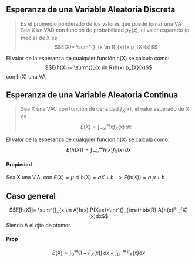 ## Esperanza de una Variable Aleatoria Discreta
 > Es el promedio ponderado de los valores que puede tomar una VA
 > Sea X un VAD con funcion de probabilidad $p_X(x)$, el valor esperado (o media) de X es $$E(X)= \sum^{}_{x \in R_{x}}x.p_{X}(x)$$
 
 El valor de la esperanza de cualquier función h(X) se calcula como: 
 $$E(h(X))= \sum^{}_{x \in R}h(x).p_{X}(x)$$
 con h(X) una VA
## Esperanza de una Variable Aleatoria Continua 
> Sea X una VAC con función de densidad $f_X(x)$, el valor esperado de X es 
> $$E(X)= \int_{-\infty}^\infty  xf_{X}(x)\, dx $$

El valor de la esperanza de cualquier funcion h(X) se calcula como: 
$$E(h(X))= \int_{-\infty}^\infty  h(x)f_{X}(x)\, dx $$
#### Propiedad 
Sea X una V.A. con $E(X)=\mu$ si $h(X)= aX+b -> E(h(X))=a.\mu+b$ 

## Caso general 
$$E[h(X)]= \sum^{}_{x \in A}h(x).P(X=x)+\int^{}_{\mathbb{R}  A}h(x)F'_{X}(x)dx$$
Siendo A el cjto de atomos 

#### Prop 
$$E(X)=\int_{0}^{\infty}(1-F_{X}(x))  \, dx - \int^{-\infty}_{0}F_{X}(x)dx $$
